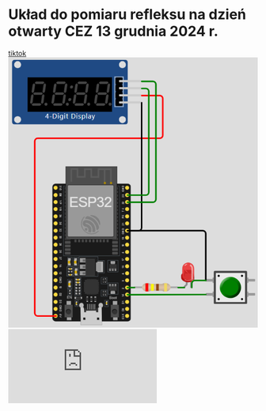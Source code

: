 # Układ do pomiaru refleksu na dzień otwarty CEZ 13 grudnia 2024 r.
<a href="https://www.tiktok.com/@cezstalowawola/video/7448272293739924758" target="_blank">tiktok</a>
![schemat](https://github.com/gcygan2/reflex/blob/main/schemat.png)  
![esp32](https://botland.com.pl/moduly-wifi-i-bt-esp32/8893-esp32-wifi-bt-42-platforma-z-modulem-esp-wroom-32-zgodny-z-esp32-devkit-5904422337438.html)
